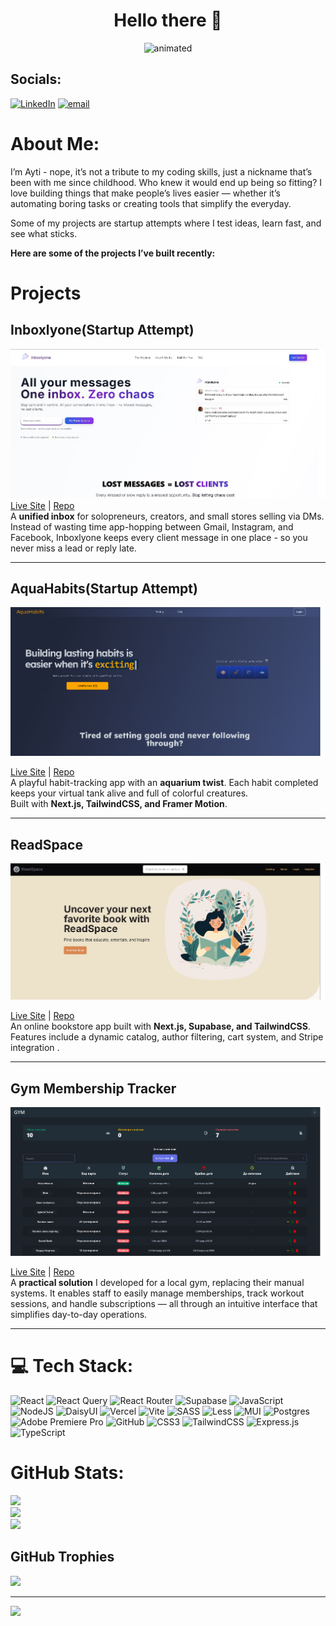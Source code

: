
<h1 align="center">
   Hello there 👋
</h1>
 
<p align="center">
  <img src="https://media3.giphy.com/media/DwXOS8RqHocEM/giphy.gif" alt="animated" />
</p>

##  Socials:
[![LinkedIn](https://img.shields.io/badge/LinkedIn-%230077B5.svg?logo=linkedin&logoColor=white)](https://linkedin.com/in/ayturul-yumer) [![email](https://img.shields.io/badge/Email-D14836?logo=gmail&logoColor=white)](mailto:ayturulyumer@gmail.com) 

#  About Me:
I’m Ayti - nope, it’s not a tribute to my coding skills, just a nickname that’s been with me since childhood. Who knew it would end up being so fitting?
I love building things that make people’s lives easier — whether it’s automating boring tasks or creating tools that simplify the everyday.  

Some of my projects are startup attempts where I test ideas, learn fast, and see what sticks.  

**Here are some of the projects I’ve built recently:**


#  Projects

##  Inboxlyone(Startup Attempt)

![Inboxlyone Screenshot](https://github.com/ayturulyumer/ayturulyumer/blob/main/inboxly.jpg?raw=true)  
[Live Site](https://inboxly.one/) | [Repo](https://github.com/Advance-Digital-Edge/InboxlyOne)  
A **unified inbox** for solopreneurs, creators, and small stores selling via DMs. Instead of wasting time app-hopping between Gmail, Instagram, and Facebook, Inboxlyone keeps every client message in one place - so you never miss a lead or reply late.  

--- 

##  AquaHabits(Startup Attempt)

![AquaHabits Screenshot](https://github.com/ayturulyumer/ayturulyumer/blob/main/aquahabits.png?raw=true) 

[Live Site](https://aquahabits.app) | [Repo](https://github.com/ayturulyumer/Aquahabits)  
A playful habit-tracking app with an **aquarium twist**. Each habit completed keeps your virtual tank alive and full of colorful creatures.  
Built with **Next.js, TailwindCSS, and Framer Motion**.

---

##  ReadSpace
![ReadSpace Screenshot](https://github.com/ayturulyumer/ayturulyumer/blob/main/readspace.jpg?raw=true) 

[Live Site](https://read-space-alpha.vercel.app/) | [Repo](https://github.com/ayturulyumer/ReadSpace)  
An online bookstore app built with **Next.js, Supabase, and TailwindCSS**.  
Features include a dynamic catalog, author filtering, cart system, and Stripe integration .

---

##  Gym Membership Tracker
![Gym Membership Tracker Screenshot](https://github.com/ayturulyumer/ayturulyumer/blob/main/gymtracker.png?raw=true)

[Live Site](gym-membership-app-pk1n.vercel.app//) | [Repo](https://github.com/ayturulyumer/Gym-Membership-App)  
A **practical solution** I developed for a local gym, replacing their manual systems. It enables staff to easily manage memberships, track workout sessions, and handle subscriptions — all through an intuitive interface that simplifies day-to-day operations.  

---


# 💻 Tech Stack:
![React](https://img.shields.io/badge/react-%2320232a.svg?style=for-the-badge&logo=react&logoColor=%2361DAFB) ![React Query](https://img.shields.io/badge/-React%20Query-FF4154?style=for-the-badge&logo=react%20query&logoColor=white) ![React Router](https://img.shields.io/badge/React_Router-CA4245?style=for-the-badge&logo=react-router&logoColor=white) ![Supabase](https://img.shields.io/badge/Supabase-3ECF8E?style=for-the-badge&logo=supabase&logoColor=white) ![JavaScript](https://img.shields.io/badge/javascript-%23323330.svg?style=for-the-badge&logo=javascript&logoColor=%23F7DF1E) ![NodeJS](https://img.shields.io/badge/node.js-6DA55F?style=for-the-badge&logo=node.js&logoColor=white) ![DaisyUI](https://img.shields.io/badge/daisyui-5A0EF8?style=for-the-badge&logo=daisyui&logoColor=white) ![Vercel](https://img.shields.io/badge/vercel-%23000000.svg?style=for-the-badge&logo=vercel&logoColor=white) ![Vite](https://img.shields.io/badge/vite-%23646CFF.svg?style=for-the-badge&logo=vite&logoColor=white) ![SASS](https://img.shields.io/badge/SASS-hotpink.svg?style=for-the-badge&logo=SASS&logoColor=white) ![Less](https://img.shields.io/badge/less-2B4C80?style=for-the-badge&logo=less&logoColor=white) ![MUI](https://img.shields.io/badge/MUI-%230081CB.svg?style=for-the-badge&logo=mui&logoColor=white) ![Postgres](https://img.shields.io/badge/postgres-%23316192.svg?style=for-the-badge&logo=postgresql&logoColor=white) ![Adobe Premiere Pro](https://img.shields.io/badge/Adobe%20Premiere%20Pro-9999FF.svg?style=for-the-badge&logo=Adobe%20Premiere%20Pro&logoColor=white) ![GitHub](https://img.shields.io/badge/github-%23121011.svg?style=for-the-badge&logo=github&logoColor=white) ![CSS3](https://img.shields.io/badge/css3-%231572B6.svg?style=for-the-badge&logo=css3&logoColor=white) ![TailwindCSS](https://img.shields.io/badge/tailwindcss-%2338B2AC.svg?style=for-the-badge&logo=tailwind-css&logoColor=white) ![Express.js](https://img.shields.io/badge/express.js-%23404d59.svg?style=for-the-badge&logo=express&logoColor=%2361DAFB) ![TypeScript](https://img.shields.io/badge/typescript-%23007ACC.svg?style=for-the-badge&logo=typescript&logoColor=white)
#  GitHub Stats:
![](https://github-readme-stats.vercel.app/api?username=ayturulyumer&theme=blue_navy&hide_border=false&include_all_commits=true&count_private=true)<br/>
![](https://nirzak-streak-stats.vercel.app/?user=ayturulyumer&theme=blue_navy&hide_border=false)<br/>
![](https://github-readme-stats.vercel.app/api/top-langs/?username=ayturulyumer&theme=blue_navy&hide_border=false&include_all_commits=true&count_private=true&layout=compact)

##  GitHub Trophies
![](https://github-profile-trophy.vercel.app/?username=ayturulyumer&theme=aura&no-frame=false&no-bg=false&margin-w=4)

---
[![](https://visitcount.itsvg.in/api?id=ayturulyumer&icon=1&color=3)](https://visitcount.itsvg.in)

<!-- Proudly created with GPRM ( https://gprm.itsvg.in ) -->



